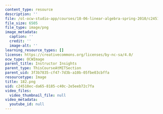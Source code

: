 ```yaml
---
content_type: resource
description: ''
file: /ol-ocw-studio-app/courses/18-06-linear-algebra-spring-2010/c24518ecda658185c40c2e5eeb72c7fa_182.png
file_size: 6505
file_type: image/png
image_metadata:
  caption: ''
  credit: ''
  image-alt: ''
learning_resource_types: []
license: https://creativecommons.org/licenses/by-nc-sa/4.0/
ocw_type: OCWImage
parent_title: Instructor Insights
parent_type: ThisCourseAtMITSection
parent_uid: 3f3b7835-cf47-7d3b-a10b-05fbe03cbffa
resourcetype: Image
title: 182.png
uid: c24518ec-da65-8185-c40c-2e5eeb72c7fa
video_files:
  video_thumbnail_file: null
video_metadata:
  youtube_id: null
---
```

